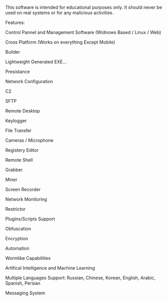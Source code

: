 This software is intended for educational purposes only. It should never be used on real systems or for any malicious activities.



Features:

Control Pannel and Management Software (Widnows Based / Linux / Web) 

Cross Platform (Works on everything Except Mobile)

Builder 

Lightweight Generated EXE...

Presistance

Network Configuration

C2

SFTP

Remote Desktop

Keylogger

File Transfer

Cameras / Microphone

Registery Editor

Remote Shell

Grabber

Miner

Screen Recorder 

Network Monitoring

Restrictor

Plugins/Scripts Support

Obfuscation 

Encryption

Automation

Wormlike Capabilities 

Artifical Intelligence and Machine Learning 

Multiple Languages Support: Russian, Chinese, Korean, English, Arabic, Spanish, Persian

Messaging System







